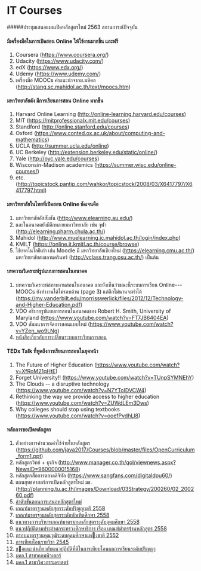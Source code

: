 # IT Courses
#####ประชุมเสนอแผนเปิดหลักสูตรใหม่ 2563
สถานการณ์ปัจจุบัน
#### มีเครื่องมือในการเปิดสอน Online ให้ใช้งานมากขึ้น และฟรี
  1. Coursera (https://www.coursera.org/)
  1. Udacity (https://www.udacity.com/)
  1. edX (https://www.edx.org/)
  1. Udemy (https://www.udemy.com/)
  1. เครื่องมือ MOOCs คำแนะนำจากม.มหิดล (http://stang.sc.mahidol.ac.th/text/moocs.htm)
#### มหาวิทยาลัยดัง มีการเรียนการสอน Online มากขึ้น  
  1. Harvard Online Learning (http://online-learning.harvard.edu/courses)
  1. MIT (https://mitprofessionalx.mit.edu/courses)
  1. Standford (http://online.stanford.edu/courses)
  1. Oxford (https://www.conted.ox.ac.uk/about/computing-and-mathematics)
  1. UCLA (http://summer.ucla.edu/online)
  1. UC Berkeley (http://extension.berkeley.edu/static/online/)
  1. Yale (http://oyc.yale.edu/courses)
  1. Wisconsin-Madison academics (https://summer.wisc.edu/online-courses/)
  1. etc. (http://topicstock.pantip.com/wahkor/topicstock/2008/03/X6417797/X6417797.html)
#### มหาวิทยาลัยในไทยที่เปิดสอน Online ชัดเจนคือ
  1. มหาวิทยาลัยอัสสัมชัน (http://www.elearning.au.edu/)
  1. และในอนาคตยังมีอีกหลายมหาวิทยาลัย เช่น จุฬา (http://elearning.pharm.chula.ac.th/)
  1. Mahidol (http://www.muelearning.ic.mahidol.ac.th/login/index.php)  
  1. KMILT (https://online.it.kmitl.ac.th/course/browse)
  1. ใช้เทคโนโลยีเก่า เช่น Moodle มี มหาวิทยาลัยเชียงใหม่ (https://elearning.cmu.ac.th/) มหาวิทยาลัยสงขลานครินทร์ (http://vclass.trang.psu.ac.th/) เป็นต้น
  
  
#### บทความวิเคราะห์รูปแบบการสอนในอนาคต
1. บทความวิเคราะห์สภาพงานสอนในอนาคต และยังเห็นว่าขณะนี้ระบบการเรียน Online--- MOOCs ยังทำงานได้ไม่รอบด้าน (page 3) แต่อีกไม่นานจะทำได้ (https://my.vanderbilt.edu/morrisswerlick/files/2012/12/Technology-and-Higher-Education.pdf)
1. VDO อธิบายรูปแบบการสอนในอนาคตของ Robert H. Smith, University of Maryland (https://www.youtube.com/watch?v=FT7JB6404EA)
1. VDO สัมมนาการจัดการสอนแบบใหม่ (https://www.youtube.com/watch?v=YZen_wo9LNg)
1. [หนังสือเกี่ยวกับการเปลี่ยนระบบการเรียนการสอน](https://books.google.co.th/books?id=_XfQDAAAQBAJ&pg=PA121&dq=disruptive+technology+in+higher+education&hl=en&sa=X&ved=0ahUKEwidg5H35I_TAhWFfLwKHf3rC_YQ6AEIKjAD#v=onepage&q=disruptive%20technology%20in%20higher%20education&f=false)
#### TEDx Talk ที่พูดถึงการเรียนการสอนในยุคหน้า
  1. The Future of Higher Education (https://www.youtube.com/watch?v=XfRoM21qHtE)
  1. Forget University!! (https://www.youtube.com/watch?v=TUnpSYMNEhY)
  1. The Clouds -- a disruptive technology (https://www.youtube.com/watch?v=N7YToIDVCW4)
  1. Rethinking the way we provide access to higher education (https://www.youtube.com/watch?v=ZUWdLEm3Dws)
  1. Why colleges should stop using textbooks (https://www.youtube.com/watch?v=ooefPvdhLl8)
#### หลักการขอเปิดหลักสูตร
  1. ตัวอย่างการคำนวณค่าใช้จ่ายในหลักสูตร (https://github.com/java2017/Courses/blob/master/files/OpenCurriculum_form1.ppt)
  1. หลักสูตรวิทย์ + ธุรกิจ (http://www.manager.co.th/qol/viewnews.aspx?NewsID=9600000015168)
  1. หลักสูตรสื่อการตลาดดิจิทัล (https://www.sangfans.com/digitaldpu60/)
  1. แผนยุทธศาสตร์การเปิดหลักสูตรใหม่ มธ. (http://planning.tu.ac.th/images/Download/03Strategy/200260/02_200260.pdf)
  1. [ลำดับขั้นตอนการเสนอหลักสูตรใหม่](http://academic.udru.ac.th/~reg/images/05_%E0%B8%81%E0%B8%B2%E0%B8%A3%E0%B9%80%E0%B8%AA%E0%B8%99%E0%B8%AD%E0%B8%82%E0%B8%AD%E0%B8%AD%E0%B8%99%E0%B8%A1%E0%B8%95%E0%B8%AB%E0%B8%A5%E0%B8%81%E0%B8%AA%E0%B8%95%E0%B8%A3%E0%B9%83%E0%B8%AB%E0%B8%A1.PDF)
  1. [เกณฑ์มาตรฐานหลักสุตรระดับปริญญาตรี 2558](http://www.mua.go.th/users/he-commission/doc/law/ohec%20law/2558%20gradu%202558.PDF)
  1. [เกณฑ์มาตรฐานหลักสุตรระดับบัณฑิตศึกษา 2558](http://www.mua.go.th/users/he-commission/doc/law/ohec%20law/2558%20post%20G%202558.PDF)
  1. [แนวทางการบริหารเกณฑ์มาตรฐานหลักสูตรระดับอุดมศึกษา 2558](http://www.mua.go.th/users/he-commission/doc/law/ohec%20law/2558%20ad%20cur%20Gui%202558.PDF)
  1. [แนวปฏิบัติตามประกำศกระทรวงศึกษาธิการ เรื่อง เกณฑ์มำตรฐำนหลักสูตร 2558](http://www.mua.go.th/users/he-commission/doc/law/ohec%20law/2559%20ad%20cur%20gui-2.pdf)
  1. [กรอบมาตรฐานคุณวุฒิระดบอุดมศึกษาแหงชาติ 2552](http://www.mua.go.th/users/he-commission/doc/law/ministry%20law/1-36%20TQF%202552.pdf)
  1. [การเทียบโอนรายวิชา 2545](http://www.mua.go.th/users/he-commission/doc/law/ministry%20law/1-29%20transfer%20credit%202545.pdf)
  1. [ขอแนะนําเกี่ยวกับแนวปฏิบัติที่ดีในการเทียบโอนผลการเรียนระดับปริญญา](http://www.mua.go.th/users/he-commission/doc/law/ministry%20law/1-30%20dvice-%20transfer%20credit.pdf)
  1. [มคอ.1 สาขาคอมพิวเตอร์](http://www.mua.go.th/users/he-commission/doc/law/ministry%20law/1-38%20TQF2%20computer2552.pdf)
  1. [มคอ.1 สาขาวิศวกรรมศาสตร์](http://www.mua.go.th/users/he-commission/doc/law/ministry%20law/1-47%20TQF%20engineer%202553.pdf)
